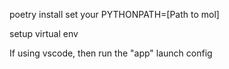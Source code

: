 poetry install
set your PYTHONPATH=[Path to mol]

setup virtual env

If using vscode, then run the "app" launch config